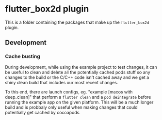 # flutter_box2d plugin

This is a folder containing the packages that make up the `flutter_box2d` plugin.

## Development

### Cache busting

During development, while using the example project to test changes, it
can be useful to clean and delete all the potentially cached pods stuff
so any changes to the build or the C/C++ code isn't cached away and we
get a shiny clean build that includes our most recent changes.

To this end, there are launch configs, eg. "example [macos with deep_clean]"
that perform a `flutter clean` and a `pod deintegrate` before running the
example app on the given platform. This will be a much longer build and is
probbaly only useful when making changes that could potentially get cached
by cocoapods.
